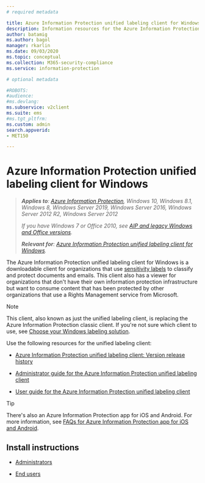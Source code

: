 ```yaml
---
# required metadata

title: Azure Information Protection unified labeling client for Windows
description: Information resources for the Azure Information Protection unified labeling client for Windows.
author: batamig
ms.author: bagol
manager: rkarlin
ms.date: 09/03/2020
ms.topic: conceptual
ms.collection: M365-security-compliance
ms.service: information-protection

# optional metadata

#ROBOTS:
#audience:
#ms.devlang:
ms.subservice: v2client
ms.suite: ems
#ms.tgt_pltfrm:
ms.custom: admin
search.appverid:
- MET150

---
```


# Azure Information Protection unified labeling client for Windows

>***Applies to**: [Azure Information Protection](/office365/servicedescriptions/microsoft-365-service-descriptions/microsoft-365-tenantlevel-services-licensing-guidance/microsoft-365-security-compliance-licensing-guidance#information-protection), Windows 10, Windows 8.1, Windows 8, Windows Server 2019, Windows Server 2016, Windows Server 2012 R2, Windows Server 2012*
>
>*If you have Windows 7 or Office 2010, see [AIP and legacy Windows and Office versions](../known-issues.md#aip-and-legacy-windows-and-office-versions).*
>
>***Relevant for**: [Azure Information Protection unified labeling client for Windows](../faqs.md#whats-the-difference-between-the-azure-information-protection-classic-and-unified-labeling-clients).*

The Azure Information Protection unified labeling client for Windows is a downloadable client for organizations that use [sensitivity labels](/microsoft-365/compliance/sensitivity-labels) to classify and protect documents and emails. This client also has a viewer for organizations that don't have their own information protection infrastructure but want to consume content that has been protected by other organizations that use a Rights Management service from Microsoft.

> [!NOTE]
> This client, also known as just the unified labeling client, is replacing the Azure Information Protection classic client. If you're not sure which client to use, see [Choose your Windows labeling solution](use-client.md#choose-your-windows-labeling-solution).

Use the following resources for the unified labeling client:

- [Azure Information Protection unified labeling client: Version release history](unifiedlabelingclient-version-release-history.md)

- [Administrator guide for the Azure Information Protection unified labeling client](clientv2-admin-guide.md)

- [User guide for the Azure Information Protection unified labeling client](clientv2-user-guide.md)

> [!TIP]
> There's also an Azure Information Protection app for iOS and Android. For more information, see [FAQs for Azure Information Protection app for iOS and Android](mobile-app-faq.md).

## Install instructions

- [Administrators](clientv2-admin-guide-install.md)

- [End users](install-unifiedlabelingclient-app.md)
